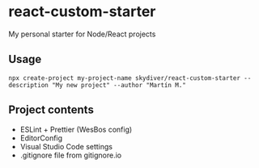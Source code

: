 # react-custom-starter
My personal starter for Node/React projects

## Usage
```
npx create-project my-project-name skydiver/react-custom-starter --description "My new project" --author "Martín M."
```


## Project contents
- ESLint + Prettier (WesBos config)
- EditorConfig
- Visual Studio Code settings
- .gitignore file from gitignore.io